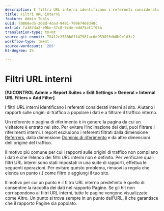 ```yaml
---
description: I filtri URL interni identificano i referenti considerati interni al sito. Aiutano i rapporti sulle origini di traffico a popolare i dati e a filtrare il traffico interno.
title: Filtri URL interni
feature: Admin Tools
uuid: 70868edb-208d-4dad-9401-70967468d40c
exl-id: fa387da2-e9be-47c0-9c4e-edd75af1f05a
translation-type: tm+mt
source-git-commit: 78412c2588b07f47981ac0d953893db6b9e1d3c2
workflow-type: tm+mt
source-wordcount: '205'
ht-degree: 3%

---
```


# Filtri URL interni

**[!UICONTROL Admin > Report Suites > Edit Settings > General > Internal URL Filters > Add Filter]**

I filtri URL interni identificano i referenti considerati interni al sito. Aiutano i rapporti sulle origini di traffico a popolare i dati e a filtrare il traffico interno.

Un referente o pagina di riferimento è in genere la pagina da cui un visitatore è entrato nel sito. Per evitare l’inclinazione dei dati, puoi filtrare i riferimenti interni. I report escludono i referenti filtrati dalla dimensione [Referrers](/help/components/dimensions/referrer.md), dalla dimensione [Dominio di riferimento](/help/components/dimensions/referring-domain.md) e da altre dimensioni dell&#39;origine del traffico.

Il motivo più comune per cui i rapporti sulle origini di traffico non compilano i dati è che l’elenco dei filtri URL interni non è definito. Per verificare quali filtri URL interni sono stati impostati in una suite di rapporti, effettua le seguenti operazioni. Per evitare questo problema, rimuovi la regola che elenca un punto (.) come filtro e aggiungi il tuo sito.

Il motivo per cui un punto è il filtro URL interno predefinito è quello di consentire la raccolta dei dati nel rapporto Pagine. Se gli hit non corrispondono ai filtri URL interni, tutte le pagine vengono visualizzate come Altro. Un punto si trova sempre in un punto dell’URL, il che garantisce che il rapporto Pagine sia popolato.
